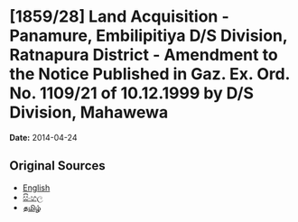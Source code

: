 # [1859/28] Land Acquisition - Panamure, Embilipitiya D/S Division, Ratnapura District - Amendment to the Notice Published in Gaz. Ex. Ord. No. 1109/21 of 10.12.1999 by D/S Division, Mahawewa

**Date:** 2014-04-24

## Original Sources

- [English](https://documents.gov.lk/view/extra-gazettes/2014/4/1859-28_E.pdf)
- [සිංහල](https://documents.gov.lk/view/extra-gazettes/2014/4/1859-28_S.pdf)
- [தமிழ்](https://documents.gov.lk/view/extra-gazettes/2014/4/1859-28_T.pdf)
